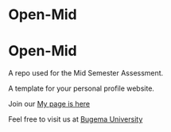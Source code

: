 # Open-Mid
# Open-Mid
A repo used for the Mid Semester Assessment.

A template for your personal profile website.


Join our [My page is here](divinkapata.netlify.app) 




Feel free to visit us at [Bugema University](https://bugemauniv.ac.ug/)
